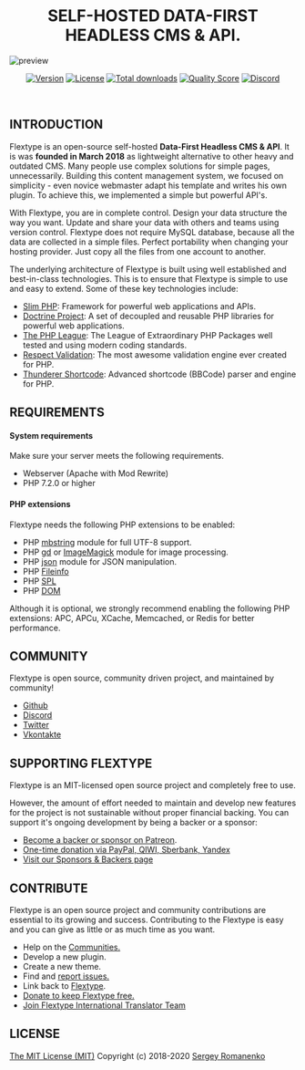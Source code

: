 <h1 align="center">
SELF-HOSTED DATA-FIRST HEADLESS CMS & API.
</h1>

![preview](http://flextype.org/site/uploads/entries/en/press-kit/flextype-banner-invert.jpg)

<p align="center">
<a href="https://github.com/flextype/flextype/releases"><img alt="Version" src="https://img.shields.io/github/release/flextype/flextype.svg?label=version&color=black"></a> <a href="https://github.com/flextype/flextype"><img src="https://img.shields.io/badge/license-MIT-blue.svg?color=black" alt="License"></a> <a href="https://github.com/flextype/flextype"><img src="https://img.shields.io/github/downloads/flextype/flextype/total.svg?color=black" alt="Total downloads"></a> <a href="https://scrutinizer-ci.com/g/flextype/flextype?branch=master"><img src="https://img.shields.io/scrutinizer/g/flextype/flextype.svg?branch=master&color=black" alt="Quality Score"></a> <a href=""><img src="https://img.shields.io/discord/423097982498635778.svg?logo=discord&color=black&label=Discord%20Chat" alt="Discord"></a>
</p>
<br>

## INTRODUCTION

Flextype is an open-source self-hosted **Data-First Headless CMS & API**. It is was **founded in March 2018** as lightweight alternative to other heavy and outdated CMS. Many people use complex solutions for simple pages, unnecessarily. Building this content management system, we focused on simplicity - even novice webmaster adapt his template and writes his own plugin. To achieve this, we implemented a simple but powerful API's.

With Flextype, you are in complete control. Design your data structure the way you want. Update and share your data with others and teams using version control. Flextype does not require MySQL database, because all the data are collected in a simple files. Perfect portability when changing your hosting provider. Just copy all the files from one account to another.

The underlying architecture of Flextype is built using well established and best-in-class technologies. This is to ensure that Flextype is simple to use and easy to extend. Some of these key technologies include:

* [Slim PHP](http://www.slimframework.com): Framework for powerful web applications and APIs.
* [Doctrine Project](https://www.doctrine-project.org): A set of decoupled and reusable PHP libraries for powerful web applications.
* [The PHP League](https://thephpleague.com): The League of Extraordinary PHP Packages well tested and using modern coding standards.
* [Respect Validation](https://respect-validation.readthedocs.io/): The most awesome validation engine ever created for PHP.
* [Thunderer Shortcode](https://github.com/thunderer/Shortcode): Advanced shortcode (BBCode) parser and engine for PHP.

## REQUIREMENTS

#### System requirements
Make sure your server meets the following requirements.

- Webserver (Apache with Mod Rewrite)
- PHP 7.2.0 or higher

#### PHP extensions
Flextype needs the following PHP extensions to be enabled:

- PHP [mbstring](http://php.net/manual/en/book.mbstring.php) module for full UTF-8 support.
- PHP [gd](http://php.net/manual/en/book.image.php) or [ImageMagick](http://php.net/manual/en/book.imagick.php) module for image processing.
- PHP [json](https://php.net/manual/en/book.json.php) module for JSON manipulation.
- PHP [Fileinfo](https://www.php.net/manual/en/book.fileinfo.php)
- PHP [SPL](https://www.php.net/manual/en/book.spl.php)
- PHP [DOM](https://www.php.net/manual/ru/class.domdocument.php)

Although it is optional, we strongly recommend enabling the following PHP extensions:
APC, APCu, XCache, Memcached, or Redis for better performance.

## COMMUNITY
Flextype is open source, community driven project, and maintained by community!

- [Github](https://github.com/flextype)
- [Discord](https://flextype.org/en/discord)
- [Twitter](https://twitter.com/getflextype)
- [Vkontakte](https://vk.com/flextype)

## SUPPORTING FLEXTYPE

Flextype is an MIT-licensed open source project and completely free to use.

However, the amount of effort needed to maintain and develop new features for the project is not sustainable without proper financial backing. You can support it's ongoing development by being a backer or a sponsor:

- [Become a backer or sponsor on Patreon](https://www.patreon.com/awilum).
- [One-time donation via PayPal, QIWI, Sberbank, Yandex](http://flextype.org/en/one-time-donation)
- [Visit our Sponsors & Backers page](http://flextype.org/en/sponsors)

## CONTRIBUTE
Flextype is an open source project and community contributions are essential to its growing and success. Contributing to the Flextype is easy and you can give as little or as much time as you want.

- Help on the [Communities.](http://flextype.org/en/community)
- Develop a new plugin.
- Create a new theme.
- Find and [report issues.](https://github.com/flextype/flextype/issues)
- Link back to [Flextype](http://flextype.org).
- [Donate to keep Flextype free.](http://flextype.org/en/sponsors)
- [Join Flextype International Translator Team](http://flextype.org/en/international-translator-team)

## LICENSE
[The MIT License (MIT)](https://github.com/flextype/flextype/blob/master/LICENSE.txt)
Copyright (c) 2018-2020 [Sergey Romanenko](https://github.com/Awilum)
